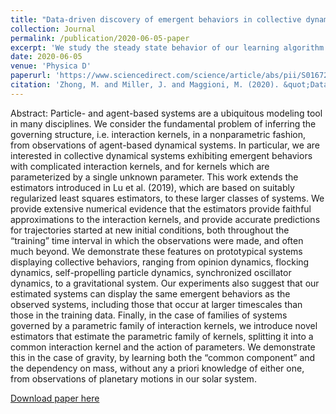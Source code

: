 ```yaml
---
title: "Data-driven discovery of emergent behaviors in collective dynamics"
collection: Journal
permalink: /publication/2020-06-05-paper
excerpt: 'We study the steady state behavior of our learning algorithm.'
date: 2020-06-05
venue: 'Physica D'
paperurl: 'https://www.sciencedirect.com/science/article/abs/pii/S0167278919308152?via%3Dihub'
citation: 'Zhong, M. and Miller, J. and Maggioni, M. (2020). &quot;Data-driven discovery of emergent behaviors in collective dynamics.&quot; <i>Physica D: Nonlinear Phenomena</i>. 116(29): 14424 - 14433.'
---
```

Abstract: Particle- and agent-based systems are a ubiquitous modeling tool in many disciplines. We consider the fundamental problem of inferring the governing structure, i.e. interaction kernels, in a nonparametric fashion, from observations of agent-based dynamical systems. In particular, we are interested in collective dynamical systems exhibiting emergent behaviors with complicated interaction kernels, and for kernels which are parameterized by a single unknown parameter. This work extends the estimators introduced in Lu et al. (2019), which are based on suitably regularized least squares estimators, to these larger classes of systems. We provide extensive numerical evidence that the estimators provide faithful approximations to the interaction kernels, and provide accurate predictions for trajectories started at new initial conditions, both throughout the “training” time interval in which the observations were made, and often much beyond. We demonstrate these features on prototypical systems displaying collective behaviors, ranging from opinion dynamics, flocking dynamics, self-propelling particle dynamics, synchronized oscillator dynamics, to a gravitational system. Our experiments also suggest that our estimated systems can display the same emergent behaviors as the observed systems, including those that occur at larger timescales than those in the training data. Finally, in the case of families of systems governed by a parametric family of interaction kernels, we introduce novel estimators that estimate the parametric family of kernels, splitting it into a common interaction kernel and the action of parameters. We demonstrate this in the case of gravity, by learning both the “common component”  and the dependency on mass, without any a priori knowledge of either one, from observations of planetary motions in our solar system.

[Download paper here](https://www.sciencedirect.com/science/article/abs/pii/S0167278919308152?via%3Dihub)
